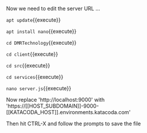 Now we need to edit the server URL ...

`apt update`{{execute}}

`apt install nano`{{execute}}

`cd DMRTechnology`{{execute}}

`cd client`{{execute}}

`cd src`{{execute}}

`cd services`{{execute}}

`nano server.js`{{execute}}

Now replace 'http://localhost:9000' with 'https://[[HOST_SUBDOMAIN]]-9000-[[KATACODA_HOST]].environments.katacoda.com'

Then hit CTRL-X and follow the prompts to save the file